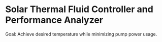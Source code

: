 # Solar Thermal Fluid Controller and Performance Analyzer

Goal: Achieve desired temperature while minimizing pump power usage.

